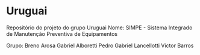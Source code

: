# Uruguai
Repositório do projeto do grupo Uruguai
Nome: SIMPE - Sistema Integrado de Manutenção Preventiva de Equipamentos

Grupo:  Breno Arosa
        Gabriel Alboretti
        Pedro Gabriel Lancellotti
        Victor Barros
